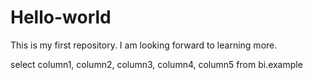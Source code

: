 # Hello-world
This is my first repository.
I am looking forward to learning more.

select column1, column2, column3, column4, column5
from bi.example
